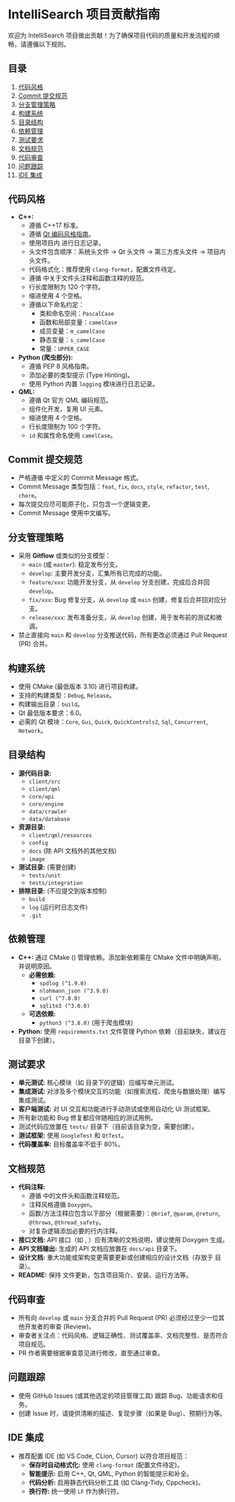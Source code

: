 # IntelliSearch 项目贡献指南

欢迎为 IntelliSearch 项目做出贡献！为了确保项目代码的质量和开发流程的顺畅，请遵循以下规则。

## 目录

1.  [代码风格](#代码风格)
2.  [Commit 提交规范](#commit-提交规范)
3.  [分支管理策略](#分支管理策略)
4.  [构建系统](#构建系统)
5.  [目录结构](#目录结构)
6.  [依赖管理](#依赖管理)
7.  [测试要求](#测试要求)
8.  [文档规范](#文档规范)
9.  [代码审查](#代码审查)
10. [问题跟踪](#问题跟踪)
11. [IDE 集成](#ide-集成)

## 代码风格

*   **C++:**
    *   遵循 C++17 标准。
    *   遵循 [Qt 编码风格指南](https://wiki.qt.io/Qt_Coding_Style)。
    *   使用项目内 <mcfile name="Logger.h" path="/Users/montylee/Library/Mobile Documents/com~apple~CloudDocs/Forsertee/毕业设计/Code/IntelliSearch/log/Logger.h"></mcfile> 进行日志记录。
    *   头文件包含顺序：系统头文件 -> Qt 头文件 -> 第三方库头文件 -> 项目内头文件。
    *   代码格式化：推荐使用 `clang-format`，配置文件待定。
    *   遵循 <mcfile name="CodeStandard.md" path="/Users/montylee/Library/Mobile Documents/com~apple~CloudDocs/Forsertee/毕业设计/Code/IntelliSearch/docs/CodeStandard.md"></mcfile> 中关于文件头注释和函数注释的规范。
    *   行长度限制为 120 个字符。
    *   缩进使用 4 个空格。
    *   遵循以下命名约定：
        *   类和命名空间：`PascalCase`
        *   函数和局部变量：`camelCase`
        *   成员变量：`m_camelCase`
        *   静态变量：`s_camelCase`
        *   常量：`UPPER_CASE`
*   **Python (爬虫部分):**
    *   遵循 PEP 8 风格指南。
    *   添加必要的类型提示 (Type Hinting)。
    *   使用 Python 内置 `logging` 模块进行日志记录。
*   **QML:**
    *   遵循 Qt 官方 QML 编码规范。
    *   组件化开发，复用 UI 元素。
    *   缩进使用 4 个空格。
    *   行长度限制为 100 个字符。
    *   `id` 和属性命名使用 `camelCase`。

## Commit 提交规范

*   严格遵循 <mcfile name="CodeStandard.md" path="/Users/montylee/Library/Mobile Documents/com~apple~CloudDocs/Forsertee/毕业设计/Code/IntelliSearch/docs/CodeStandard.md"></mcfile> 中定义的 Commit Message 格式。
*   Commit Message 类型包括：`feat`, `fix`, `docs`, `style`, `refactor`, `test`, `chore`。
*   每次提交应尽可能原子化，只包含一个逻辑变更。
*   Commit Message 使用中文编写。

## 分支管理策略

*   采用 **Gitflow** 或类似的分支模型：
    *   `main` (或 `master`): 稳定发布分支。
    *   `develop`: 主要开发分支，汇集所有已完成的功能。
    *   `feature/xxx`: 功能开发分支，从 `develop` 分支创建，完成后合并回 `develop`。
    *   `fix/xxx`: Bug 修复分支，从 `develop` 或 `main` 创建，修复后合并回对应分支。
    *   `release/xxx`: 发布准备分支，从 `develop` 创建，用于发布前的测试和微调。
*   禁止直接向 `main` 和 `develop` 分支推送代码，所有更改必须通过 Pull Request (PR) 合并。

## 构建系统

*   使用 CMake (最低版本 3.10) 进行项目构建。
*   支持的构建类型：`Debug`, `Release`。
*   构建输出目录：`build`。
*   Qt 最低版本要求：6.0。
*   必需的 Qt 模块：`Core`, `Gui`, `Quick`, `QuickControls2`, `Sql`, `Concurrent`, `Network`。

## 目录结构

*   **源代码目录:**
    *   `client/src`
    *   `client/qml`
    *   `core/api`
    *   `core/engine`
    *   `data/crawler`
    *   `data/database`
*   **资源目录:**
    *   `client/qml/resources`
    *   `config`
    *   `docs` (除 API 文档外的其他文档)
    *   `image`
*   **测试目录:** (需要创建)
    *   `tests/unit`
    *   `tests/integration`
*   **排除目录:** (不应提交到版本控制)
    *   `build`
    *   `log` (运行时日志文件)
    *   `.git`

## 依赖管理

*   **C++:** 通过 CMake (<mcfile name="CMakeLists.txt" path="/Users/montylee/Library/Mobile Documents/com~apple~CloudDocs/Forsertee/毕业设计/Code/IntelliSearch/client/CMakeLists.txt"></mcfile>) 管理依赖。添加新依赖需在 CMake 文件中明确声明，并说明原因。
    *   **必需依赖:**
        *   `spdlog (^1.9.0)`
        *   `nlohmann_json (^3.9.0)`
        *   `curl (^7.0.0)`
        *   `sqlite3 (^3.0.0)`
    *   **可选依赖:**
        *   `python3 (^3.8.0)` (用于爬虫模块)
*   **Python:** 使用 `requirements.txt` 文件管理 Python 依赖（目前缺失，建议在 <mcfolder name="python_crawler" path="/Users/montylee/Library/Mobile Documents/com~apple~CloudDocs/Forsertee/毕业设计/Code/IntelliSearch/data/crawler/python_crawler"></mcfolder> 目录下创建）。

## 测试要求

*   **单元测试:** 核心模块（如 <mcfolder name="core" path="/Users/montylee/Library/Mobile Documents/com~apple~CloudDocs/Forsertee/毕业设计/Code/IntelliSearch/core"></mcfolder> 目录下的逻辑）应编写单元测试。
*   **集成测试:** 对涉及多个模块交互的功能（如搜索流程、爬虫与数据处理）编写集成测试。
*   **客户端测试:** 对 UI 交互和功能进行手动测试或使用自动化 UI 测试框架。
*   所有新功能和 Bug 修复都应伴随相应的测试用例。
*   测试代码应放置在 `tests/` 目录下（目前该目录为空，需要创建）。
*   **测试框架:** 使用 `GoogleTest` 和 `QtTest`。
*   **代码覆盖率:** 目标覆盖率不低于 80%。

## 文档规范

*   **代码注释:**
    *   遵循 <mcfile name="CodeStandard.md" path="/Users/montylee/Library/Mobile Documents/com~apple~CloudDocs/Forsertee/毕业设计/Code/IntelliSearch/docs/CodeStandard.md"></mcfile> 中的文件头和函数注释规范。
    *   注释风格遵循 `Doxygen`。
    *   函数/方法注释应包含以下部分（根据需要）：`@brief`, `@param`, `@return`, `@throws`, `@thread_safety`。
    *   对复杂逻辑添加必要的行内注释。
*   **接口文档:** API 接口（如 <mcfile name="AIService.h" path="/Users/montylee/Library/Mobile Documents/com~apple~CloudDocs/Forsertee/毕业设计/Code/IntelliSearch/core/api/AIService/AIService.h"></mcfile>, <mcfile name="SearchBridge.h" path="/Users/montylee/Library/Mobile Documents/com~apple~CloudDocs/Forsertee/毕业设计/Code/IntelliSearch/client/src/SearchBridge.h"></mcfile>）应有清晰的文档说明，建议使用 Doxygen 生成。
*   **API 文档输出:** 生成的 API 文档应放置在 `docs/api` 目录下。
*   **设计文档:** 重大功能或架构变更需要更新或创建相应的设计文档（存放于 <mcfolder name="docs" path="/Users/montylee/Library/Mobile Documents/com~apple~CloudDocs/Forsertee/毕业设计/Code/IntelliSearch/docs"></mcfolder> 目录）。
*   **README:** 保持 <mcfile name="README.md" path="/Users/montylee/Library/Mobile Documents/com~apple~CloudDocs/Forsertee/毕业设计/Code/IntelliSearch/README.md"></mcfile> 文件更新，包含项目简介、安装、运行方法等。

## 代码审查

*   所有向 `develop` 或 `main` 分支合并的 Pull Request (PR) 必须经过至少一位其他开发者的审查 (Review)。
*   审查者关注点：代码风格、逻辑正确性、测试覆盖率、文档完整性、是否符合项目规范。
*   PR 作者需要根据审查意见进行修改，直至通过审查。

## 问题跟踪

*   使用 GitHub Issues (或其他选定的项目管理工具) 跟踪 Bug、功能请求和任务。
*   创建 Issue 时，请提供清晰的描述、复现步骤（如果是 Bug）、预期行为等。

## IDE 集成

*   推荐配置 IDE (如 VS Code, CLion, Cursor) 以符合项目规范：
    *   **保存时自动格式化:** 使用 `clang-format` (配置文件待定)。
    *   **智能提示:** 启用 C++, Qt, QML, Python 的智能提示和补全。
    *   **代码分析:** 启用静态代码分析工具 (如 Clang-Tidy, Cppcheck)。
    *   **换行符:** 统一使用 `LF` 作为换行符。
